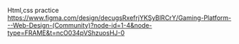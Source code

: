 Html,css practice
https://www.figma.com/design/decugsRxefrjYKSyBlRCrY/Gaming-Platform---Web-Design-(Community)?node-id=1-4&node-type=FRAME&t=ncO034pVShzuosHJ-0
